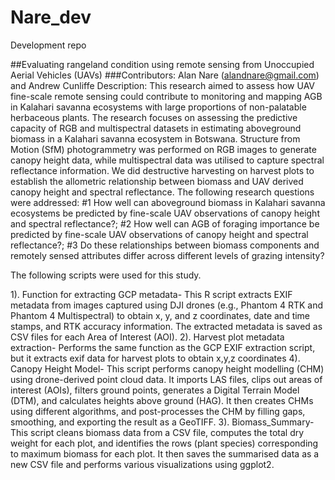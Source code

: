 # Nare_dev
Development repo

##Evaluating rangeland condition using remote sensing from Unoccupied Aerial Vehicles (UAVs) 
###Contributors: Alan Nare (alandnare@gmail.com) and Andrew Cunliffe
Description: This research aimed to assess how UAV fine-scale remote sensing could contribute to monitoring and mapping AGB in Kalahari savanna ecosystems with large proportions of non-palatable herbaceous plants. The research focuses on assessing the predictive capacity of RGB and multispectral datasets in estimating aboveground biomass in a Kalahari savanna ecosystem in Botswana. Structure from Motion (SfM) photogrammetry was performed on RGB images to generate canopy height data, while multispectral data was utilised to capture spectral reflectance information. We did destructive harvesting on harvest plots to establish the allometric relationship between biomass and UAV derived canopy height and spectral reflectance. The following research questions were addressed: 
#1 How well can aboveground biomass in Kalahari savanna ecosystems be predicted by fine-scale UAV observations of canopy height and spectral reflectance?; 
#2 How well can AGB of foraging importance be predicted by fine-scale UAV observations of canopy height and spectral reflectance?; 
#3 Do these relationships between biomass components and remotely sensed attributes differ across different levels of grazing intensity?

The following scripts were used for this study.

1). Function for extracting GCP metadata- This R script extracts EXIF metadata from images captured using DJI drones (e.g., Phantom 4 RTK and Phantom 4 Multispectral) to obtain x, y, and z coordinates, date and time stamps, and RTK accuracy information. The extracted metadata is saved as CSV files for each Area of Interest (AOI).
2). Harvest plot metadata extraction- Performs the same function as the GCP EXIF extraction script, but it extracts exif data for harvest plots to obtain x,y,z coordinates
4). Canopy Height Model- This script performs canopy height modelling (CHM) using drone-derived point cloud data. It imports LAS files, clips out areas of interest (AOIs), filters ground points, generates a Digital Terrain Model (DTM), and calculates heights above ground (HAG). It then creates CHMs using different algorithms,  and post-processes the CHM by filling gaps, smoothing, and exporting the result as a GeoTIFF.
3). Biomass_Summary- This script cleans biomass data from a CSV file, computes the total dry weight for each plot, and identifies the rows (plant species) corresponding to maximum biomass for each plot. It then saves the summarised data as a new CSV file and performs various visualizations using ggplot2.

